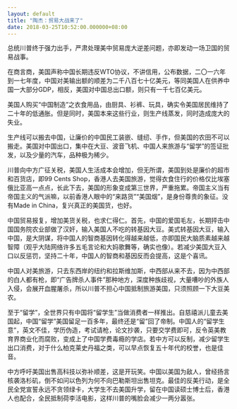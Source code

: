 ```yaml
---
layout: default
title: "陶杰：贸易大战来了"
date: 2018-03-25T10:52:00.000000+08:00
---
```


总统川普终于强力出手，严肃处理美中贸易庞大逆差问题，亦即发动一场卫国的贸易战事。

在商言商，美国声称中国长期违反WTO协议，不讲信用，公布数据，二〇一六年到一七年度，中国对美输出额的顺差为二千八百七十亿美元，等同美国人在供养中国一大部分GDP，相反，美国对中国总出口额，则只有一千七百亿美元。

美国人购买“中国制造”之衣食用品，由厨具、衫裤、玩具，确实令美国居民维持了二十年的低通胀。但是同时，美国本来这些行业，则生产线蒸发，同时造成庞大的失业。

生产线可以搬去中国，让廉价的中国民工装嵌、缝纫、手作，但美国的农田不可以搬走。美国对中国出口，集中在大豆、波音飞机、中国人来旅游与“留学”的签证批发，以及少量的汽车，品种极为稀少。

川普向中方广征关税，美国人生活成本会增加，但无所谓，美国到处是廉价的超市和百货店，即99 Cents Shop，香港人去美国旅游，觉得衣食住行的价格仅比埃塞俄比亚高一点点，长此下去，美国的形象变成第三世界，严重拖累。帝国主义当有帝国主义的气派嘛，以前香港人眼中的“来路货”“美国烟”，是身份尊贵的象征。没有Made in China，复兴真正的美国货，也好。

中国贸易报复，增加美货关税，也求仁得仁。首先，中国的爱国毛左，长期抨击中国国务院农业部做了汉奸，输入美国人不吃的转基因大豆。美式转基因大豆，输入中国，是大阴谋，将中国人的智商基因转化得越来越低，亦即国民大脑质素越来越智障（观乎大陆网络许多五毛言论和大妈歌舞等，确实也像）。若减少美国大豆入口以反惩罚，坚持二十年，中国人的智商和基因反而会提高，这是个喜讯。

中国人对美旅游，只去东西岸的纽约和拉斯维加斯，中西部从来不去，因为中西部的白人都有枪，即“广告牌杀人事件”那种地方，深度种族歧视，大量嘈吵的外族人入侵，会展开血腥屠杀，所以川普不担心中国抵制旅游美国，只须照顾一下大豆美农。

至于“留学”，全世界只有中国将“留学生”当做消费者一样推出。自慈禧派儿童去美国起，中国“留学”美国留足一百多年，最终还是“留”回了帝制。中国人的“留学生意”，英文不佳，学历伪造，考试请枪，论文抄袭，只要交学费即可，反令英美教育界商业化而腐败，变成上了中国学费毒瘾的学店。若中方可以反制，减少留学生出口消费，对于什么柏克莱史丹福之类，可以早点恢复五十年代的校誉，也是佳音。

中方呼吁美国出售高科技以弥补顺差，这是开玩笑。中国以美国为敌人，曾经扬言核袭洛杉矶，倒不如问以色列为何不向巴勒斯坦出售坦克。最佳的反美行动，是全民全党宣誓永远不贪领绿卡，大学生不去美国升学，留在中国读硕士博士后，香港人也配合，全民抵制荷李活电影，这样川普的嘴脸会减少一两分嚣张。

